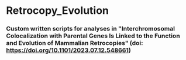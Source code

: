 # Retrocopy_Evolution

### Custom written scripts for analyses in "Interchromosomal Colocalization with Parental Genes Is Linked to the Function and Evolution of Mammalian Retrocopies" (doi: https://doi.org/10.1101/2023.07.12.548661)
